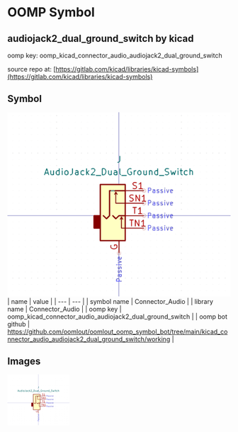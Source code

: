 # OOMP Symbol  
## audiojack2_dual_ground_switch  by kicad  
  
oomp key: oomp_kicad_connector_audio_audiojack2_dual_ground_switch  
  
source repo at: [https://gitlab.com/kicad/libraries/kicad-symbols](https://gitlab.com/kicad/libraries/kicad-symbols)  
## Symbol  
  
[![working.png](working_600.png)](working.png)  
| name | value | 
| --- | --- | 
| symbol name | Connector_Audio | 
| library name | Connector_Audio | 
| oomp key | oomp_kicad_connector_audio_audiojack2_dual_ground_switch | 
| oomp bot github | https://github.com/oomlout/oomlout_oomp_symbol_bot/tree/main/kicad_connector_audio_audiojack2_dual_ground_switch/working | 
## Images  
  
[![working.png](working_140.png)](working.png)  
